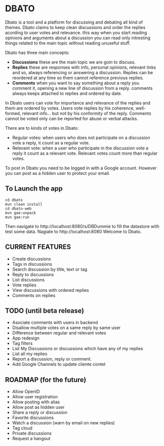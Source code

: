 # DBATO  
  
Dbato is a tool and a platform for discussing and debating all kind of themes. Dbato claims to keep clean discussions and order the replies acording to user votes and relevance. this way when you start reading opinions and arguments about a discussion you can read only intresting things related to the main topic without reading unuseful stuff.
  
Dbato has three main concepts:
  
* __Discussions__ these are the main topic we are goin to discuss.
* __Replies__ these are responses with info, personal opinions, relevant links and so, always referencing or answering a discussion. Replies can be reordered at any time so them cannot reference previous replies.
* __Comments__ when you want to say something about a reply you comment it, opening a new line of discussion from a reply. comments always keeps attached to replies and ordered by date.
  
In Dbato users can vote for importance and relevance of the replies and them are ordered by votes. Users vote replies by his coherence, well-formed, relevant info... but not by his conformity of the reply. Comments cannot be voted only can be reported for abuse or verbal attacks.
  
There are to kinds of votes in Dbato:
* Regular votes: when users who does not participate on a discussion vote a reply, it count as a regular vote.
* Relevant vote: when a user who participate in the discussion vote a reply it count as a relevant vote. Relevant votes count more than regular votes.
  
To post in Dbato you need to be logged in with a Google account. However you can post as a hidden user to protect your email.
  
## To Launch the app
    
    cd dbato
    mvn clean install
    cd dbato-web
    mvn gae:unpack
    mvn gae:run

Then navigate to http://localhost:8080/s/DBDummie to fill the datastore with test some data. 
Nagiate to http://localhost:8080
Welcome to Dbato.


## CURRENT FEATURES
* Create discussions
* Tags in discussions
* Search discussion by title, text or tag
* Reply to discussions
* List discussions
* Vote replies
* View discussions with ordered replies
* Comments on replies

## TODO (until beta release)
* Asociate comments with users in backend
* Disallow multiple votes on a same reply by same user
* Difference between regular and relevant votes
* App redesign
* Tag filters
* List My Discussions or discussions which have any of my replies
* List all my replies
* Report a discussion, reply or comment.
* Add Google Channels to update cliente contet
  
## ROADMAP (for the future)
* Allow OpenID
* Allow user registration
* Allow posting with alias
* Allow post as hidden user
* Share a reply or discussion
* Favorite discussions
* Watch a discussion (warn by email on new replies)
* Tag cloud
* Private discussions
* Request a hangout
